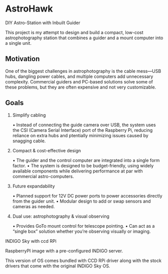 # AstroHawk

DIY Astro-Station with Inbuilt Guider

This project is my attempt to design and build a compact, low-cost astrophotography station that combines a guider and a mount computer into a single unit.

## Motivation

One of the biggest challenges in astrophotography is the cable mess—USB hubs, dangling power cables, and multiple computers add unnecessary complexity. Commercial guiders and PC-based solutions solve some of these problems, but they are often expensive and not very customizable.

## Goals

1. Simplify cabling

    • Instead of connecting the guide camera over USB, the system uses the CSI (Camera Serial Interface) port of the Raspberry Pi, reducing reliance on extra hubs and ptentially minimizing issues caused by snagging cable.

2. Compact & cost-effective design

    • The guider and the control computer are integrated into a single form factor.
    • The system is designed to be budget-friendly, using widely available components while delivering      performance at par with commercial astro-computers.

3. Future expandability

    • Planned support for 12V DC power ports to power accessories directly from the guider unit.
    • Modular design to add or swap sensors and cameras as needed.

4. Dual use: astrophotography & visual observing

    • Provides GoTo mount control for telescope pointing.
    • Can act as a “single box” solution whether you’re observing visually or imaging.

INDIGO Sky with ccd RPi

RaspberryPI image with a pre-configured INDIGO server.

This version of OS comes bundled with CCD RPi driver along with the stock drivers that come with the original INDIGO Sky OS.
